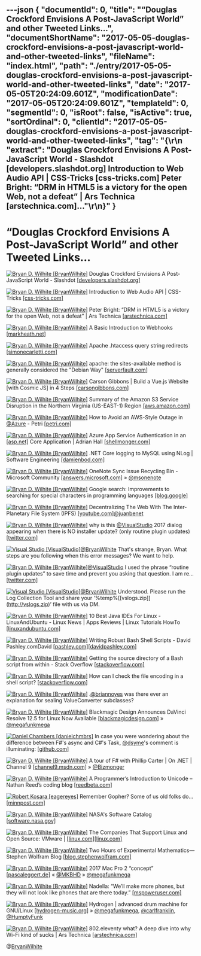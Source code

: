 ---json
{
  "documentId": 0,
  "title": "“Douglas Crockford Envisions A Post-JavaScript World” and other Tweeted Links…",
  "documentShortName": "2017-05-05-douglas-crockford-envisions-a-post-javascript-world-and-other-tweeted-links",
  "fileName": "index.html",
  "path": "./entry/2017-05-05-douglas-crockford-envisions-a-post-javascript-world-and-other-tweeted-links",
  "date": "2017-05-05T20:24:09.601Z",
  "modificationDate": "2017-05-05T20:24:09.601Z",
  "templateId": 0,
  "segmentId": 0,
  "isRoot": false,
  "isActive": true,
  "sortOrdinal": 0,
  "clientId": "2017-05-05-douglas-crockford-envisions-a-post-javascript-world-and-other-tweeted-links",
  "tag": "{\r\n  \"extract\": \"Douglas Crockford Envisions A Post-JavaScript World - Slashdot [developers.slashdot.org] Introduction to Web Audio API | CSS-Tricks [css-tricks.com] Peter Bright: “DRM in HTML5 is a victory for the open Web, not a defeat” | Ars Technica [arstechnica.com]...\"\r\n}"
}
---

# “Douglas Crockford Envisions A Post-JavaScript World” and other Tweeted Links…

[<img alt="Bryan D. Wilhite [BryanWilhite]" src="https://songhay.blob.core.windows.net/shared-social-twitter/BryanWilhite.jpeg">](http://t.co/UNdqV0Z1zz "Bryan D. Wilhite [BryanWilhite]") Douglas Crockford Envisions A Post-JavaScript World - Slashdot [[developers.slashdot.org]](https://developers.slashdot.org/story/17/03/04/0042218/douglas-crockford-envisions-a-post-javascript-world?utm_source=feedly1.0mainlinkanon&utm_medium=feed)

[<img alt="Bryan D. Wilhite [BryanWilhite]" src="https://songhay.blob.core.windows.net/shared-social-twitter/BryanWilhite.jpeg">](http://t.co/UNdqV0Z1zz "Bryan D. Wilhite [BryanWilhite]") Introduction to Web Audio API | CSS-Tricks [[css-tricks.com]](https://css-tricks.com/introduction-web-audio-api/)

[<img alt="Bryan D. Wilhite [BryanWilhite]" src="https://songhay.blob.core.windows.net/shared-social-twitter/BryanWilhite.jpeg">](http://t.co/UNdqV0Z1zz "Bryan D. Wilhite [BryanWilhite]") Peter Bright: “DRM in HTML5 is a victory for the open Web, not a defeat” | Ars Technica [[arstechnica.com]](https://arstechnica.com/business/2017/03/drm-in-html5-is-a-victory-for-the-open-web-not-a-defeat/)

[<img alt="Bryan D. Wilhite [BryanWilhite]" src="https://songhay.blob.core.windows.net/shared-social-twitter/BryanWilhite.jpeg">](http://t.co/UNdqV0Z1zz "Bryan D. Wilhite [BryanWilhite]") A Basic Introduction to Webhooks [[markheath.net]](http://markheath.net/post/basic-introduction-webhooks)

[<img alt="Bryan D. Wilhite [BryanWilhite]" src="https://songhay.blob.core.windows.net/shared-social-twitter/BryanWilhite.jpeg">](http://t.co/UNdqV0Z1zz "Bryan D. Wilhite [BryanWilhite]") Apache .htaccess query string redirects [[simonecarletti.com]](https://simonecarletti.com/blog/2009/01/apache-query-string-redirects/?platform=hootsuite)

[<img alt="Bryan D. Wilhite [BryanWilhite]" src="https://songhay.blob.core.windows.net/shared-social-twitter/BryanWilhite.jpeg">](http://t.co/UNdqV0Z1zz "Bryan D. Wilhite [BryanWilhite]") apache: the sites-available method is generally considered the "Debian Way" [[serverfault.com]](http://serverfault.com/questions/216252/how-to-configure-apache-sites-available-vs-httpd-conf)

[<img alt="Bryan D. Wilhite [BryanWilhite]" src="https://songhay.blob.core.windows.net/shared-social-twitter/BryanWilhite.jpeg">](http://t.co/UNdqV0Z1zz "Bryan D. Wilhite [BryanWilhite]") Carson Gibbons | Build a Vue.js Website [with Cosmic JS] in 4 Steps [[carsongibbons.com]](https://carsongibbons.com/build-a-vuejs-website-in-4-steps)

[<img alt="Bryan D. Wilhite [BryanWilhite]" src="https://songhay.blob.core.windows.net/shared-social-twitter/BryanWilhite.jpeg">](http://t.co/UNdqV0Z1zz "Bryan D. Wilhite [BryanWilhite]") Summary of the Amazon S3 Service Disruption in the Northern Virginia (US-EAST-1) Region [[aws.amazon.com]](https://aws.amazon.com/message/41926/)

[<img alt="Bryan D. Wilhite [BryanWilhite]" src="https://songhay.blob.core.windows.net/shared-social-twitter/BryanWilhite.jpeg">](http://t.co/UNdqV0Z1zz "Bryan D. Wilhite [BryanWilhite]") How to Avoid an AWS-Style Outage in [@Azure](http://twitter.com/Azure) - Petri [[petri.com]](https://www.petri.com/avoid-aws-style-outage-azure)

[<img alt="Bryan D. Wilhite [BryanWilhite]" src="https://songhay.blob.core.windows.net/shared-social-twitter/BryanWilhite.jpeg">](http://t.co/UNdqV0Z1zz "Bryan D. Wilhite [BryanWilhite]") Azure App Service Authentication in an [[asp.net]](http://ASP.NET) Core Application | Adrian Hall [[shellmonger.com]](https://shellmonger.com/2017/03/02/azure-app-service-authentication-in-an-asp-net-core-application/)

[<img alt="Bryan D. Wilhite [BryanWilhite]" src="https://songhay.blob.core.windows.net/shared-social-twitter/BryanWilhite.jpeg">](http://t.co/UNdqV0Z1zz "Bryan D. Wilhite [BryanWilhite]") .NET Core logging to MySQL using NLog | Software Engineering [[damienbod.com]](https://damienbod.com/2017/03/03/net-core-logging-to-mysql-using-nlog/)

[<img alt="Bryan D. Wilhite [BryanWilhite]" src="https://songhay.blob.core.windows.net/shared-social-twitter/BryanWilhite.jpeg">](http://t.co/UNdqV0Z1zz "Bryan D. Wilhite [BryanWilhite]") OneNote Sync Issue Recycling Bin - Microsoft Community [[answers.microsoft.com]](https://answers.microsoft.com/en-us/msoffice/forum/msoffice_onenote-mso_winother/onenote-sync-issue-recycling/89593d39-1ce7-4ce9-9acd-b46c20e939e5) » [@msonenote](http://twitter.com/msonenote)

[<img alt="Bryan D. Wilhite [BryanWilhite]" src="https://songhay.blob.core.windows.net/shared-social-twitter/BryanWilhite.jpeg">](http://t.co/UNdqV0Z1zz "Bryan D. Wilhite [BryanWilhite]") Google search: Improvements to searching for special characters in programming languages [[blog.google]](https://blog.google/products/search/improvements-searching-special-characters-programming-languages/)

[<img alt="Bryan D. Wilhite [BryanWilhite]" src="https://songhay.blob.core.windows.net/shared-social-twitter/BryanWilhite.jpeg">](http://t.co/UNdqV0Z1zz "Bryan D. Wilhite [BryanWilhite]") Decentralizing The Web With The Inter-Planetary File System (IPFS) [[youtube.com]](https://www.youtube.com/watch?v=erB7i6Uc4DM)[@juanbenet](http://twitter.com/juanbenet)

[<img alt="Bryan D. Wilhite [BryanWilhite]" src="https://songhay.blob.core.windows.net/shared-social-twitter/BryanWilhite.jpeg">](http://t.co/UNdqV0Z1zz "Bryan D. Wilhite [BryanWilhite]") why is this [@VisualStudio](http://twitter.com/VisualStudio) 2017 dialog appearing when there is NO installer update? (only routine plugin updates) [[twitter.com]](https://twitter.com/BryanWilhite/status/859121623630094337/photo/1)

[<img alt="Visual Studio [VisualStudio]" src="https://songhay.blob.core.windows.net/shared-social-twitter/VisualStudio.jpg">](http://t.co/OqnL9IGcUY "Visual Studio [VisualStudio]")[@BryanWilhite](http://twitter.com/BryanWilhite) That's strange, Bryan. What steps are you following when this error messages? We want to help.

[<img alt="Bryan D. Wilhite [BryanWilhite]" src="https://songhay.blob.core.windows.net/shared-social-twitter/BryanWilhite.jpeg">](http://t.co/UNdqV0Z1zz "Bryan D. Wilhite [BryanWilhite]")[@VisualStudio](http://twitter.com/VisualStudio) I used the phrase “routine plugin updates” to save time and prevent you asking that question. I am re… [[twitter.com]](https://twitter.com/i/web/status/859195220889550849)

[<img alt="Visual Studio [VisualStudio]" src="https://songhay.blob.core.windows.net/shared-social-twitter/VisualStudio.jpg">](http://t.co/OqnL9IGcUY "Visual Studio [VisualStudio]")[@BryanWilhite](http://twitter.com/BryanWilhite) Understood. Please run the Log Collection Tool and share your ‘%temp%\[[vslogs.zip]](http://vslogs.zip)’ file with us via DM.

[<img alt="Bryan D. Wilhite [BryanWilhite]" src="https://songhay.blob.core.windows.net/shared-social-twitter/BryanWilhite.jpeg">](http://t.co/UNdqV0Z1zz "Bryan D. Wilhite [BryanWilhite]") 10 Best Java IDEs For Linux - LinuxAndUbuntu - Linux News | Apps Reviews | Linux Tutorials HowTo [[linuxandubuntu.com]](http://www.linuxandubuntu.com/home/10-best-java-ides-for-linux)

[<img alt="Bryan D. Wilhite [BryanWilhite]" src="https://songhay.blob.core.windows.net/shared-social-twitter/BryanWilhite.jpeg">](http://t.co/UNdqV0Z1zz "Bryan D. Wilhite [BryanWilhite]") Writing Robust Bash Shell Scripts - David Pashley.comDavid [[pashley.com]](http://Pashley.com)[[davidpashley.com]](http://www.davidpashley.com/articles/writing-robust-shell-scripts/#id2382181)

[<img alt="Bryan D. Wilhite [BryanWilhite]" src="https://songhay.blob.core.windows.net/shared-social-twitter/BryanWilhite.jpeg">](http://t.co/UNdqV0Z1zz "Bryan D. Wilhite [BryanWilhite]") Getting the source directory of a Bash script from within - Stack Overflow [[stackoverflow.com]](http://stackoverflow.com/questions/59895/getting-the-source-directory-of-a-bash-script-from-within)

[<img alt="Bryan D. Wilhite [BryanWilhite]" src="https://songhay.blob.core.windows.net/shared-social-twitter/BryanWilhite.jpeg">](http://t.co/UNdqV0Z1zz "Bryan D. Wilhite [BryanWilhite]") How can I check the file encoding in a shell script? [[stackoverflow.com]](http://stackoverflow.com/questions/1730878/encoding-of-file-shell-script)

[<img alt="Bryan D. Wilhite [BryanWilhite]" src="https://songhay.blob.core.windows.net/shared-social-twitter/BryanWilhite.jpeg">](http://t.co/UNdqV0Z1zz "Bryan D. Wilhite [BryanWilhite]") .[@briannoyes](http://twitter.com/briannoyes) was there ever an explanation for sealing ValueConverter subclasses?

[<img alt="Bryan D. Wilhite [BryanWilhite]" src="https://songhay.blob.core.windows.net/shared-social-twitter/BryanWilhite.jpeg">](http://t.co/UNdqV0Z1zz "Bryan D. Wilhite [BryanWilhite]") Blackmagic Design Announces DaVinci Resolve 12.5 for Linux Now Available [[blackmagicdesign.com]](https://www.blackmagicdesign.com/media/release/20170302-03) » [@megafunkmega](http://twitter.com/megafunkmega)

[<img alt="Daniel Chambers [danielchmbrs]" src="https://songhay.blob.core.windows.net/shared-social-twitter/danielchmbrs.jpg">](http://t.co/6CUo5N83ib "Daniel Chambers [danielchmbrs]") In case you were wondering about the difference between F#'s async and C#'s Task, [@dsyme](http://twitter.com/dsyme)'s comment is illuminating: [[github.com]](https://github.com/aspnet/Common/pull/221/#issuecomment-298888263)

[<img alt="Bryan D. Wilhite [BryanWilhite]" src="https://songhay.blob.core.windows.net/shared-social-twitter/BryanWilhite.jpeg">](http://t.co/UNdqV0Z1zz "Bryan D. Wilhite [BryanWilhite]") A tour of F# with Phillip Carter | On .NET | Channel 9 [[channel9.msdn.com]](https://channel9.msdn.com/Shows/On-NET/A-tour-of-F-with-Phillip-Carter) » [@Bizmonger](http://twitter.com/Bizmonger)

[<img alt="Bryan D. Wilhite [BryanWilhite]" src="https://songhay.blob.core.windows.net/shared-social-twitter/BryanWilhite.jpeg">](http://t.co/UNdqV0Z1zz "Bryan D. Wilhite [BryanWilhite]") A Programmer’s Introduction to Unicode – Nathan Reed’s coding blog [[reedbeta.com]](http://reedbeta.com/blog/programmers-intro-to-unicode/)

[<img alt="Robert Kosara [eagereyes]" src="https://songhay.blob.core.windows.net/shared-social-twitter/eagereyes.jpg">](https://t.co/I3dbk07Qc7 "Robert Kosara [eagereyes]") Remember Gopher? Some of us old folks do… [[minnpost.com]](https://www.minnpost.com/business/2016/08/rise-and-fall-gopher-protocol)

[<img alt="Bryan D. Wilhite [BryanWilhite]" src="https://songhay.blob.core.windows.net/shared-social-twitter/BryanWilhite.jpeg">](http://t.co/UNdqV0Z1zz "Bryan D. Wilhite [BryanWilhite]") NASA's Software Catalog [[software.nasa.gov]](https://software.nasa.gov/)

[<img alt="Bryan D. Wilhite [BryanWilhite]" src="https://songhay.blob.core.windows.net/shared-social-twitter/BryanWilhite.jpeg">](http://t.co/UNdqV0Z1zz "Bryan D. Wilhite [BryanWilhite]") The Companies That Support Linux and Open Source: VMware | [[linux.com]](http://Linux.com)[[linux.com]](https://www.linux.com/blog/Linux-Foundation-member/2017/3/companies-support-linux-and-open-source-vmware)

[<img alt="Bryan D. Wilhite [BryanWilhite]" src="https://songhay.blob.core.windows.net/shared-social-twitter/BryanWilhite.jpeg">](http://t.co/UNdqV0Z1zz "Bryan D. Wilhite [BryanWilhite]") Two Hours of Experimental Mathematics—Stephen Wolfram Blog [[blog.stephenwolfram.com]](http://blog.stephenwolfram.com/2017/03/two-hours-of-experimental-mathematics/)

[<img alt="Bryan D. Wilhite [BryanWilhite]" src="https://songhay.blob.core.windows.net/shared-social-twitter/BryanWilhite.jpeg">](http://t.co/UNdqV0Z1zz "Bryan D. Wilhite [BryanWilhite]") 2017 Mac Pro 2 “concept” [[pascaleggert.de]](http://pascaleggert.de/macpro.html) « [@MKBHD](http://twitter.com/MKBHD) » [@megafunkmega](http://twitter.com/megafunkmega)

[<img alt="Bryan D. Wilhite [BryanWilhite]" src="https://songhay.blob.core.windows.net/shared-social-twitter/BryanWilhite.jpeg">](http://t.co/UNdqV0Z1zz "Bryan D. Wilhite [BryanWilhite]") Nadella: “We’ll make more phones, but they will not look like phones that are there today.” [[mspoweruser.com]](https://mspoweruser.com/nadella-well-make-phones-will-not-look-like-phones-today/)

[<img alt="Bryan D. Wilhite [BryanWilhite]" src="https://songhay.blob.core.windows.net/shared-social-twitter/BryanWilhite.jpeg">](http://t.co/UNdqV0Z1zz "Bryan D. Wilhite [BryanWilhite]") Hydrogen | advanced drum machine for GNU/Linux [[hydrogen-music.org]](http://www.hydrogen-music.org/hcms/) » [@megafunkmega](http://twitter.com/megafunkmega), [@carlfranklin](http://twitter.com/carlfranklin), [@HumptyFunk](http://twitter.com/HumptyFunk)

[<img alt="Bryan D. Wilhite [BryanWilhite]" src="https://songhay.blob.core.windows.net/shared-social-twitter/BryanWilhite.jpeg">](http://t.co/UNdqV0Z1zz "Bryan D. Wilhite [BryanWilhite]") 802.eleventy what? A deep dive into why Wi-Fi kind of sucks | Ars Technica [[arstechnica.com]](https://arstechnica.com/information-technology/2017/03/802-eleventy-what-a-deep-dive-into-why-wi-fi-kind-of-sucks/)

@[BryanWilhite](https://twitter.com/BryanWilhite)

